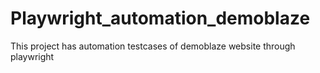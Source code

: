 # Playwright_automation_demoblaze
This project has  automation testcases of demoblaze website through playwright
